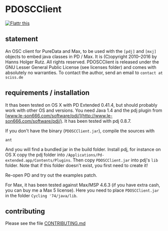 # PDOSCClient

[![Flattr this](http://api.flattr.com/button/flattr-badge-large.png)](https://flattr.com/submit/auto?user_id=sciss&url=https%3A%2F%2Fgithub.com%2FSciss%2FPDOSCClient&title=PDOSCClient&language=Scala&tags=github&category=software)

## statement

An OSC client for PureData and Max, to be used with the `[pdj]` and `[mxj]` objects to embed java classes in PD / Max. It is (C)opyright 2010&ndash;2016 by Hanns Holger Rutz. All rights reserved. PDOSCClient is released under the GNU Lesser General Public License (see licenses folder) and comes with absolutely no warranties. To contact the author, send an email to `contact at sciss.de`

## requirements / installation

It thas been tested on OS X with PD Extended 0.41.4, but should probably work with other OS and versions. You need Java 1.4 and the pdj plugin from [www.le-son666.com/software/pdj/](http://www.le-son666.com/software/pdj/). It has been tested with pdj 0.8.7.

If you don't have the binary (`PDOSCClient.jar`), compile the sources with

    ant

And you will find a bundled jar in the build folder. Install pdj, for instance on OS X copy the pdj folder into `/Applications/Pd-extended.app/Contents/Plugins`. Then copy `PDOSCClient.jar` into pdj's `lib` folder. Note that if this folder doesn't exist, you first need to create it!

Re-open PD and try out the examples patch.

For Max, it has been tested against Max/MSP 4.6.3 (if you have extra cash, you can buy me a Max 5 license). Here you need to place `PDOSCClient.jar` in the folder
`Cycling '74/java/lib`.

## contributing

Please see the file [CONTRIBUTING.md](CONTRIBUTING.md)

